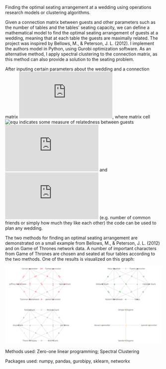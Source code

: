 Finding the optimal seating arrangement at a wedding using operations research models or clustering algorithms.

Given a connection matrix between guests and other parameters such as the number of tables and the tables' seating capacity, we can define a mathematical model to find the optimal seating arrangement of guests at a wedding, meaning that at each table the guests are maximally related. The project was inspired by Bellows, M., & Peterson, J. L. (2012). I implement the authors model in Python, using Gurobi optimization software. As an alternative method, I apply spectral clustering to the connection matrix, as this method can also provide a solution to the seating problem.

After inputing certain parameters about the wedding and a connection matrix ![equ](https://latex.codecogs.com/gif.latex?C), where matrix cell 
![equ](https://latex.codecogs.com/gif.latex?C_{j,k})
indicates some measure of relatedness between guests ![equ](https://latex.codecogs.com/gif.latex?j)
and ![equ](https://latex.codecogs.com/gif.latex?k)
(e.g. number of common friends or simply how much they like each other) the code can be used to plan any wedding. 

The two methods for finding an optimal seating arrangement are demonstrated on a small example from Bellows, M., & Peterson, J. L. (2012) and on Game of Thrones network data. A number of important characters from Game of Thrones are chosen and seated at four tables according to the two methods. One of the results is visualized on this graph:


![Result on Game of Thrones data](https://github.com/MateVaradi/DataScienceProjects/blob/master/OptimalSeating/got_example_lp.png)


Methods used: Zero-one linear programming; Spectral Clustering

Packages used: numpy, pandas, gurobipy, sklearn, networkx

